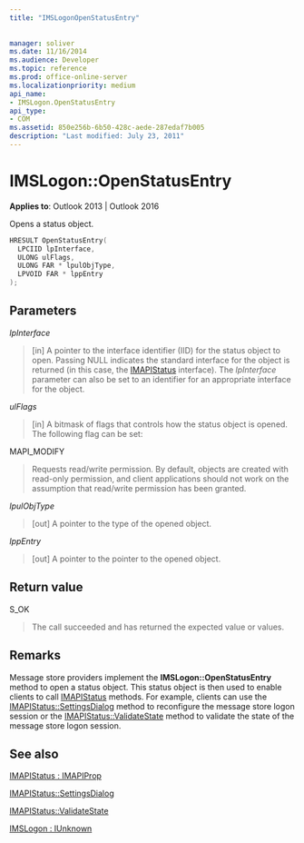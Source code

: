 ```yaml
---
title: "IMSLogonOpenStatusEntry"
 
 
manager: soliver
ms.date: 11/16/2014
ms.audience: Developer
ms.topic: reference
ms.prod: office-online-server
ms.localizationpriority: medium
api_name:
- IMSLogon.OpenStatusEntry
api_type:
- COM
ms.assetid: 850e256b-6b50-428c-aede-287edaf7b005
description: "Last modified: July 23, 2011"
---
```


# IMSLogon::OpenStatusEntry

  
  
**Applies to**: Outlook 2013 | Outlook 2016 
  
Opens a status object.
  
```cpp
HRESULT OpenStatusEntry(
  LPCIID lpInterface,
  ULONG ulFlags,
  ULONG FAR * lpulObjType,
  LPVOID FAR * lppEntry
);
```

## Parameters

 _lpInterface_
  
> [in] A pointer to the interface identifier (IID) for the status object to open. Passing NULL indicates the standard interface for the object is returned (in this case, the [IMAPIStatus](imapistatusimapiprop.md) interface). The  _lpInterface_ parameter can also be set to an identifier for an appropriate interface for the object. 
    
 _ulFlags_
  
> [in] A bitmask of flags that controls how the status object is opened. The following flag can be set:
    
MAPI_MODIFY 
  
> Requests read/write permission. By default, objects are created with read-only permission, and client applications should not work on the assumption that read/write permission has been granted. 
    
 _lpulObjType_
  
> [out] A pointer to the type of the opened object.
    
 _lppEntry_
  
> [out] A pointer to the pointer to the opened object.
    
## Return value

S_OK 
  
> The call succeeded and has returned the expected value or values.
    
## Remarks

Message store providers implement the **IMSLogon::OpenStatusEntry** method to open a status object. This status object is then used to enable clients to call [IMAPIStatus](imapistatusimapiprop.md) methods. For example, clients can use the [IMAPIStatus::SettingsDialog](imapistatus-settingsdialog.md) method to reconfigure the message store logon session or the [IMAPIStatus::ValidateState](imapistatus-validatestate.md) method to validate the state of the message store logon session. 
  
## See also



[IMAPIStatus : IMAPIProp](imapistatusimapiprop.md)
  
[IMAPIStatus::SettingsDialog](imapistatus-settingsdialog.md)
  
[IMAPIStatus::ValidateState](imapistatus-validatestate.md)
  
[IMSLogon : IUnknown](imslogoniunknown.md)

